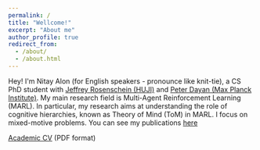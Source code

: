 ```yaml
---
permalink: /
title: "Wellcome!"
excerpt: "About me"
author_profile: true
redirect_from: 
  - /about/
  - /about.html
---
```


Hey! I'm Nitay Alon (for English speakers - pronounce like knit-tie), a CS PhD student with [Jeffrey Rosenschein (HUJI)](https://www.cs.huji.ac.il/~jeff/) and [Peter Dayan (Max Planck Institute)](https://www.mpg.de/12309370/biological-cybernetics-dayan). My main research field is Multi-Agent Reinforcement Learning (MARL). 
In particular, my research aims at understanding the role of cognitive hierarchies, known as Theory of Mind (ToM) in MARL. I focus on mixed-motive problems. You can see my publications [here](https://nitayalon.github.io/publications)

[Academic CV](https://nitayalon.github.io/Documents/Academic_CV.pdf) (PDF format)

